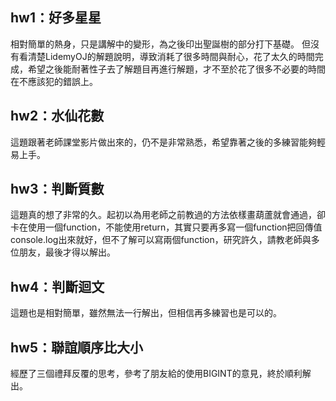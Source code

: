 ## hw1：好多星星
相對簡單的熱身，只是講解中的變形，為之後印出聖誕樹的部分打下基礎。
但沒有看清楚LidemyOJ的解題說明，導致消耗了很多時間與耐心，花了太久的時間完成，希望之後能耐著性子去了解題目再進行解題，才不至於花了很多不必要的時間在不應該犯的錯誤上。

## hw2：水仙花數
這題跟著老師課堂影片做出來的，仍不是非常熟悉，希望靠著之後的多練習能夠輕易上手。

## hw3：判斷質數
這題真的想了非常的久。起初以為用老師之前教過的方法依樣畫葫蘆就會通過，卻卡在使用一個function，不能使用return，其實只要再多寫一個function把回傳值console.log出來就好，但不了解可以寫兩個function，研究許久，請教老師與多位朋友，最後才得以解出。

## hw4：判斷迴文
這題也是相對簡單，雖然無法一行解出，但相信再多練習也是可以的。

## hw5：聯誼順序比大小
經歷了三個禮拜反覆的思考，參考了朋友給的使用BIGINT的意見，終於順利解出。
